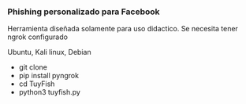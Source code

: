 ### Phishing personalizado para Facebook

Herramienta diseñada solamente para uso didactico.
Se necesita tener ngrok configurado

Ubuntu, Kali linux, Debian

- git clone 
- pip install pyngrok
- cd TuyFish
- python3 tuyfish.py
